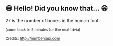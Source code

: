 ## 😄 Hello! Did you know that... 😄
27 is the number of bones in the human foot.

<sup>(come back in 5 minutes for the next trivia)</sup>


<sup>Credits: http://numbersapi.com</sup>

